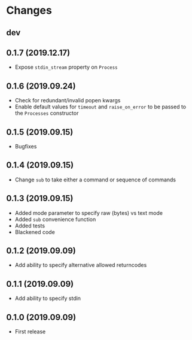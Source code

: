 # Changes

## dev

## 0.1.7 (2019.12.17)

* Expose `stdin_stream` property on `Process`

## 0.1.6 (2019.09.24)

* Check for redundant/invalid popen kwargs
* Enable default values for `timeout` and `raise_on_error` to be passed to the `Processes` constructor

## 0.1.5 (2019.09.15)

* Bugfixes

## 0.1.4 (2019.09.15)

* Change `sub` to take either a command or sequence of commands
 
## 0.1.3 (2019.09.15)

* Added mode parameter to specify raw (bytes) vs text mode
* Added `sub` convenience function
* Added tests
* Blackened code

## 0.1.2 (2019.09.09)

* Add ability to specify alternative allowed returncodes

## 0.1.1 (2019.09.09)

* Add ability to specify stdin

## 0.1.0 (2019.09.09)

* First release